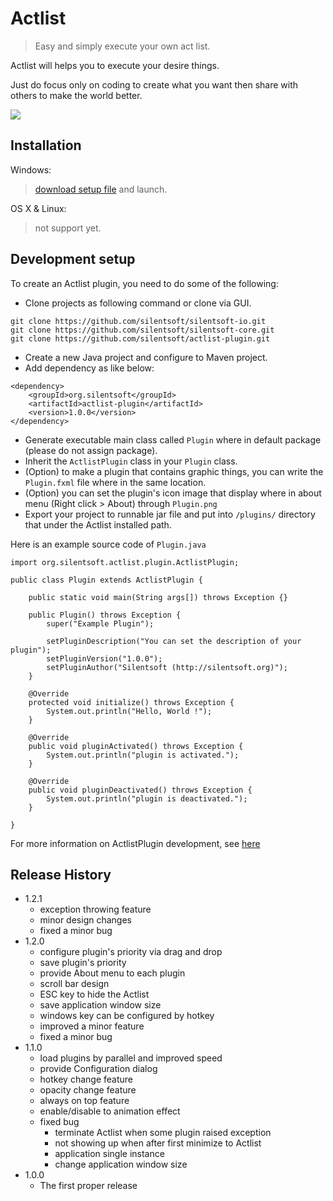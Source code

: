 # Actlist
> Easy and simply execute your own act list.


Actlist will helps you to execute your desire things.

Just do focus only on coding to create what you want then share with others to make the world better.

![](http://silentsoft.org/actlist/images/preview.png)

## Installation

Windows:
> [download setup file](http://silentsoft.org/actlist/archives/) and launch.

OS X & Linux:
> not support yet.

## Development setup

To create an Actlist plugin, you need to do some of the following:
* Clone projects as following command or clone via GUI.
```
git clone https://github.com/silentsoft/silentsoft-io.git
git clone https://github.com/silentsoft/silentsoft-core.git
git clone https://github.com/silentsoft/actlist-plugin.git
```
* Create a new Java project and configure to Maven project.
* Add dependency as like below:
```
<dependency>
	<groupId>org.silentsoft</groupId>
	<artifactId>actlist-plugin</artifactId>
	<version>1.0.0</version>
</dependency>
```
* Generate executable main class called `Plugin` where in default package (please do not assign package).
* Inherit the `ActlistPlugin` class in your `Plugin` class.
* (Option) to make a plugin that contains graphic things, you can write the `Plugin.fxml` file where in the same location.
* (Option) you can set the plugin's icon image that display where in about menu (Right click > About) through `Plugin.png`
* Export your project to runnable jar file and put into `/plugins/` directory that under the Actlist installed path.

Here is an example source code of `Plugin.java`
```
import org.silentsoft.actlist.plugin.ActlistPlugin;

public class Plugin extends ActlistPlugin {
    
    public static void main(String args[]) throws Exception {}
    
    public Plugin() throws Exception {
        super("Example Plugin");
        
        setPluginDescription("You can set the description of your plugin");
        setPluginVersion("1.0.0");
        setPluginAuthor("Silentsoft (http://silentsoft.org)");
    }
    
    @Override
    protected void initialize() throws Exception {
        System.out.println("Hello, World !");
    }
    
    @Override
    public void pluginActivated() throws Exception {
        System.out.println("plugin is activated.");
    }
    
    @Override
    public void pluginDeactivated() throws Exception {
        System.out.println("plugin is deactivated.");
    }

}
```

For more information on ActlistPlugin development, see [here](https://github.com/silentsoft/actlist-plugin)

## Release History

* 1.2.1
    * exception throwing feature
    * minor design changes
    * fixed a minor bug
* 1.2.0
    * configure plugin's priority via drag and drop
    * save plugin's priority
    * provide About menu to each plugin
    * scroll bar design
    * ESC key to hide the Actlist
    * save application window size
    * windows key can be configured by hotkey
    * improved a minor feature
    * fixed a minor bug
* 1.1.0
    * load plugins by parallel and improved speed
    * provide Configuration dialog
    * hotkey change feature
    * opacity change feature
    * always on top feature
    * enable/disable to animation effect
    * fixed bug
      * terminate Actlist when some plugin raised exception
      * not showing up when after first minimize to Actlist
      * application single instance
      * change application window size
* 1.0.0
    * The first proper release

